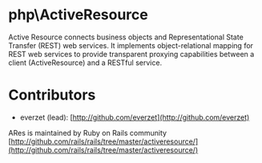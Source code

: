 php\ActiveResource
====

Active Resource connects business objects and Representational State Transfer (REST)
web services.  It implements object-relational mapping for REST web services to provide transparent
proxying capabilities between a client (ActiveResource) and a RESTful service.

Contributors
============

* everzet (lead): [http://github.com/everzet](http://github.com/everzet)

ARes is maintained by Ruby on Rails community  [http://github.com/rails/rails/tree/master/activeresource/](http://github.com/rails/rails/tree/master/activeresource/)